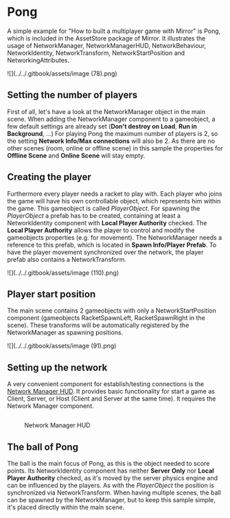 # Pong

A simple example for "How to built a multiplayer game with Mirror" is Pong, which is included in the AssetStore package of Mirror. It illustrates the usage of NetworkManager, NetworkManagerHUD, NetworkBehaviour, NetworkIdentity, NetworkTransform, NetworkStartPosition and NetworkingAttributes.

![](../../.gitbook/assets/image (78).png)

## Setting the number of players <a href="#setting-the-number-of-players" id="setting-the-number-of-players"></a>

First of all, let's have a look at the NetworkManager object in the main scene. When adding the NetworkManager component to a gameobject, a few default settings are already set (**Don't destroy on Load**, **Run in Background**, ...) For playing Pong the maximum number of players is 2, so the setting **Network Info/Max connections** will also be 2. As there are no other scenes (room, online or offline scene) in this sample the properties for **Offline Scene** and **Online Scene** will stay empty.

## Creating the player <a href="#creating-the-player" id="creating-the-player"></a>

Furthermore every player needs a racket to play with. Each player who joins the game will have his own controllable object, which represents him within the game. This gameobject is called _PlayerObject_. For spawning the _PlayerObject_ a prefab has to be created, containing at least a NetworkIdentity component with **Local Player Authority** checked. The **Local Player Authority** allows the player to control and modify the gameobjects properties (e.g. for movement). The NetworkManager needs a reference to this prefab, which is located in **Spawn Info/Player Prefab**. To have the player movement synchronized over the network, the player prefab also contains a NetworkTransform.

![](../../.gitbook/assets/image (110).png)

## Player start position <a href="#player-start-position" id="player-start-position"></a>

The main scene contains 2 gameobjects with only a NetworkStartPosition component (gameobjects RacketSpawnLeft, RacketSpawnRight in the scene). These transforms will be automatically registered by the NetworkManager as spawning positions.

![](../../.gitbook/assets/image (91).png)

## Setting up the network <a href="#setting-up-the-network" id="setting-up-the-network"></a>

A very convenient component for establish/testing connections is the [Network Manager HUD](../components/network-manager-hud.md). It provides basic functionality for start a game as Client, Server, or Host (Client and Server at the same time). It requires the Network Manager component.

<figure><img src="../../.gitbook/assets/image (40).png" alt=""><figcaption><p>Network Manager HUD</p></figcaption></figure>

## The ball of Pong <a href="#the-ball-of-pong" id="the-ball-of-pong"></a>

The ball is the main focus of Pong, as this is the object needed to score points. Its NetworkIdentity component has neither **Server Only** nor **Local Player Authority** checked, as it's moved by the server physics engine and can be influenced by the players. As with the _PlayerObject_ the position is synchronized via NetworkTransform. When having multiple scenes, the ball can be spawned by the NetworkManager, but to keep this sample simple, it's placed directly within the main scene.
